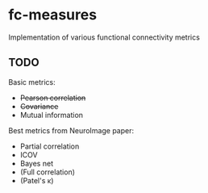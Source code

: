 # fc-measures
Implementation of various functional connectivity metrics


## TODO

Basic metrics:
* ~~Pearson correlation~~
* ~~Covariance~~
* Mutual information

Best metrics from NeuroImage paper:
* Partial correlation
* ICOV
* Bayes net
* (Full correlation)
* (Patel's κ)